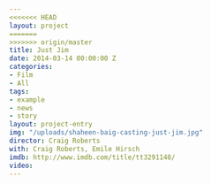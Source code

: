 ```yaml
---
<<<<<<< HEAD
layout: project
=======
>>>>>>> origin/master
title: Just Jim
date: 2014-03-14 00:00:00 Z
categories:
- Film
- All
tags:
- example
- news
- story
layout: project-entry
img: "/uploads/shaheen-baig-casting-just-jim.jpg"
director: Craig Roberts
with: Craig Roberts, Emile Hirsch
imdb: http://www.imdb.com/title/tt3291148/
video: 
---
```


